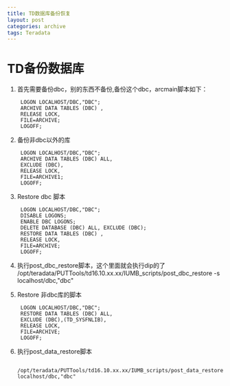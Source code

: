 ```yaml
---
title: TD数据库备份恢复
layout: post
categories: archive
tags: Teradata
---
```

# TD备份数据库

1. 首先需要备份dbc，别的东西不备份,备份这个dbc，arcmain脚本如下：  

		LOGON LOCALHOST/DBC,"DBC";
		ARCHIVE DATA TABLES (DBC) ,
		RELEASE LOCK,
		FILE=ARCHIVE;
		LOGOFF;

2. 备份非dbc以外的库
 
		LOGON LOCALHOST/DBC,"DBC";
		ARCHIVE DATA TABLES (DBC) ALL,
		EXCLUDE (DBC),
		RELEASE LOCK,
		FILE=ARCHIVE1;
		LOGOFF;
	
3. Restore dbc 脚本  

		LOGON LOCALHOST/DBC,"DBC";
		DISABLE LOGONS;
		ENABLE DBC LOGONS;
		DELETE DATABASE (DBC) ALL, EXCLUDE (DBC);
		RESTORE DATA TABLES (DBC) ,
		RELEASE LOCK,
		FILE=ARCHIVE;
		LOGOFF;
	
4. 执行post_dbc_restore脚本，这个里面就会执行dip的了  
		/opt/teradata/PUTTools/td16.10.xx.xx/IUMB_scripts/post_dbc_restore -s localhost/dbc,"dbc"

5. Restore 非dbc库的脚本  

		LOGON LOCALHOST/DBC,"DBC";
		RESTORE DATA TABLES (DBC) ALL,
		EXCLUDE (DBC),(TD_SYSFNLIB),
		RELEASE LOCK,
		FILE=ARCHIVE;
		LOGOFF;
		
6. 执行post_data_restore脚本

		/opt/teradata/PUTTools/td16.10.xx.xx/IUMB_scripts/post_data_restore  localhost/dbc,"dbc"